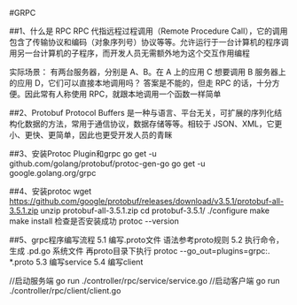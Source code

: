 #GRPC

##1、什么是 RPC
RPC 代指远程过程调用（Remote Procedure Call），它的调用包含了传输协议和编码（对象序列号）协议等等。允许运行于一台计算机的程序调用另一台计算机的子程序，而开发人员无需额外地为这个交互作用编程

实际场景：
有两台服务器，分别是 A、B。在 A 上的应用 C 想要调用 B 服务器上的应用 D，它们可以直接本地调用吗？
答案是不能的，但走 RPC 的话，十分方便。因此常有人称使用 RPC，就跟本地调用一个函数一样简单

##2、Protobuf
Protocol Buffers 是一种与语言、平台无关，可扩展的序列化结构化数据的方法，常用于通信协议，数据存储等等。相较于 JSON、XML，它更小、更快、更简单，因此也更受开发人员的青眯

##3、安装Protoc Plugin和grpc
go get -u github.com/golang/protobuf/protoc-gen-go
go get -u google.golang.org/grpc

##4、安装protoc
wget https://github.com/google/protobuf/releases/download/v3.5.1/protobuf-all-3.5.1.zip
unzip protobuf-all-3.5.1.zip
cd protobuf-3.5.1/
./configure
make
make install
检查是否安装成功
protoc --version

##5、grpc程序编写流程
5.1 编写.proto文件 语法参考proto规则
5.2 执行命令，生成 .pd.go 系统文件 再proto目录下执行
protoc --go_out=plugins=grpc:. *.proto
5.3 编写service
5.4 编写client


//启动服务端
go run ./controller/rpc/service/service.go
//启动客户端
go run ./controller/rpc/client/client.go
